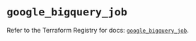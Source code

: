 # `google_bigquery_job`

Refer to the Terraform Registry for docs: [`google_bigquery_job`](https://registry.terraform.io/providers/hashicorp/google/6.35.0/docs/resources/bigquery_job).
